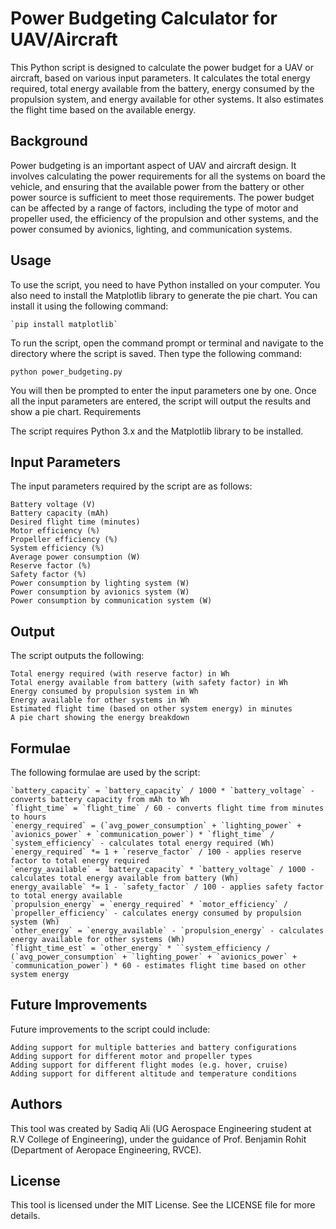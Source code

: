 # Power Budgeting Calculator for UAV/Aircraft

This Python script is designed to calculate the power budget for a UAV or aircraft, based on various input parameters. It calculates the total energy required, total energy available from the battery, energy consumed by the propulsion system, and energy available for other systems. It also estimates the flight time based on the available energy.

## Background

Power budgeting is an important aspect of UAV and aircraft design. It involves calculating the power requirements for all the systems on board the vehicle, and ensuring that the available power from the battery or other power source is sufficient to meet those requirements. The power budget can be affected by a range of factors, including the type of motor and propeller used, the efficiency of the propulsion and other systems, and the power consumed by avionics, lighting, and communication systems.


## Usage

To use the script, you need to have Python installed on your computer. You also need to install the Matplotlib library to generate the pie chart. You can install it using the following command:
```
`pip install matplotlib`
```

To run the script, open the command prompt or terminal and navigate to the directory where the script is saved. Then type the following command:
```
python power_budgeting.py

```

You will then be prompted to enter the input parameters one by one. Once all the input parameters are entered, the script will output the results and show a pie chart.
Requirements

The script requires Python 3.x and the Matplotlib library to be installed.




## Input Parameters

The input parameters required by the script are as follows:

    Battery voltage (V)
    Battery capacity (mAh)
    Desired flight time (minutes)
    Motor efficiency (%)
    Propeller efficiency (%)
    System efficiency (%)
    Average power consumption (W)
    Reserve factor (%)
    Safety factor (%)
    Power consumption by lighting system (W)
    Power consumption by avionics system (W)
    Power consumption by communication system (W)

## Output

The script outputs the following:

    Total energy required (with reserve factor) in Wh
    Total energy available from battery (with safety factor) in Wh
    Energy consumed by propulsion system in Wh
    Energy available for other systems in Wh
    Estimated flight time (based on other system energy) in minutes
    A pie chart showing the energy breakdown

## Formulae    

The following formulae are used by the script:

    `battery_capacity` = `battery_capacity` / 1000 * `battery_voltage` - converts battery capacity from mAh to Wh
    `flight_time` = `flight_time` / 60 - converts flight time from minutes to hours
    `energy_required` = (`avg_power_consumption` + `lighting_power` + `avionics_power` + `communication_power`) * `flight_time` / `system_efficiency` - calculates total energy required (Wh)
    `energy_required` *= 1 + `reserve_factor` / 100 - applies reserve factor to total energy required
    `energy_available` = `battery_capacity` * `battery_voltage` / 1000 - calculates total energy available from battery (Wh)
    energy_available` *= 1 - `safety_factor` / 100 - applies safety factor to total energy available
    `propulsion_energy` = `energy_required` * `motor_efficiency` / `propeller_efficiency` - calculates energy consumed by propulsion system (Wh)
    `other_energy` = `energy_available` - `propulsion_energy` - calculates energy available for other systems (Wh)
    `flight_time_est` = `other_energy` * ``system_efficiency / (`avg_power_consumption` + `lighting_power` + `avionics_power` + `communication_power`) * 60 - estimates flight time based on other system energy



## Future Improvements

Future improvements to the script could include:

    Adding support for multiple batteries and battery configurations
    Adding support for different motor and propeller types
    Adding support for different flight modes (e.g. hover, cruise)
    Adding support for different altitude and temperature conditions



## Authors
This tool was created by Sadiq Ali (UG Aerospace Engineering student at R.V College of Engineering),
under the guidance of Prof. Benjamin Rohit (Department of Aeropace Engineering, RVCE).

## License
This tool is licensed under the MIT License. See the LICENSE file for more details.
